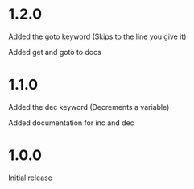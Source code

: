 # 1.2.0
 Added the goto keyword (Skips to the line you give it)

 Added get and goto to docs

# 1.1.0
 Added the dec keyword (Decrements a variable)

 Added documentation for inc and dec

# 1.0.0
 Initial release